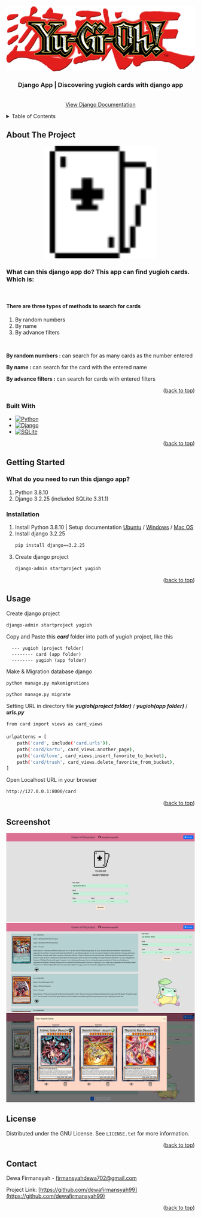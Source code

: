 <!-- Improved compatibility of back to top link: See: https://github.com/othneildrew/Best-README-Template/pull/73 -->
<a name="readme-top"></a>
<!--
*** Thanks for checking out the Best-README-Template. If you have a suggestion
*** that would make this better, please fork the repo and create a pull request
*** or simply open an issue with the tag "enhancement".
*** Don't forget to give the project a star!
*** Thanks again! Now go create something AMAZING! :D
-->



<!-- PROJECT SHIELDS -->
<!--
*** I'm using markdown "reference style" links for readability.
*** Reference links are enclosed in brackets [ ] instead of parentheses ( ).
*** See the bottom of this document for the declaration of the reference variables
*** for contributors-url, forks-url, etc. This is an optional, concise syntax you may use.
*** https://www.markdownguide.org/basic-syntax/#reference-style-links
-->

<!-- [![Contributors][contributors-shield]][contributors-url]
[![Forks][forks-shield]][forks-url]
[![Stargazers][stars-shield]][stars-url]
[![Issues][issues-shield]][issues-url]
[![MIT License][license-shield]][license-url]
[![LinkedIn][linkedin-shield]][linkedin-url] -->



<!-- PROJECT LOGO -->
<br />
<div align="center">
  <img src="card/static/card/img/icon.png" alt="Logo">

<h3 align="center">Django App | Discovering yugioh cards with django app</h3>

  <p align="center">
    <br />
    <a href="https://docs.djangoproject.com/en/5.0/releases/3.2/">View Django Documentation</a>
    <!-- · -->
    <!-- <a href="https://github.com/github_username/repo_name/issues">Request Feature</a> -->
  </p>
</div>



<!-- TABLE OF CONTENTS -->
<details>
  <summary>Table of Contents</summary>
  <ol>
    <li>
      <a href="#about-the-project">About The Project</a>
      <ul>
        <li><a href="#built-with">Built With</a></li>
      </ul>
    </li>
    <li>
      <a href="#getting-started">Getting Started</a>
      <ul>
        <!-- <li><a href="#prerequisites">Prerequisites</a></li> -->
        <li><a href="#installation">Installation</a></li>
      </ul>
    </li>
    <li><a href="#usage">Usage</a></li>
    <li><a href="#screenshot">Screenshot</a></li>
    <li><a href="#license">License</a></li>
    <li><a href="#contact">Contact</a></li>
    <!-- <li><a href="#acknowledgments">Acknowledgments</a></li> -->
  </ol>
</details>



<!-- ABOUT THE PROJECT -->
## About The Project

<div align="center">
    <img src="card/static/card/img/Card-Pixel.svg" alt="Logo" width="300" height="300">
</div>

<div align="left">
    <h3>What can this django app do? This app can find yugioh cards. Which is:
    </h3>
    <br/>
    <h4>There are three types of methods to search for cards</h4>
    <ol>
        <li>By random numbers</li>
        <li>By name</li>
        <li>By advance filters</li>
    </ol>
    <br/>
    <p><strong>By random numbers : </strong>can search for as many cards as the number entered</p>
    <p><strong>By name : </strong>can search for the card with the entered name</p>
    <p><strong>By advance filters : </strong>can search for cards with entered filters</p>
</div>

<p align="right">(<a href="#readme-top">back to top</a>)</p>



### Built With

<!-- * [![Next][Next.js]][Next-url]
* [![React][React.js]][React-url]
* [![Vue][Vue.js]][Vue-url]
* [![Angular][Angular.io]][Angular-url]
* [![Svelte][Svelte.dev]][Svelte-url]
* [![Laravel][Laravel.com]][Laravel-url]
* [![Bootstrap][Bootstrap.com]][Bootstrap-url]
* [![JQuery][JQuery.com]][JQuery-url] -->
* [![Python][Python]][Python-url]
* [![Django][Django]][Django-url]
* [![SQLite][SQLite]][SQLite-url]

<p align="right">(<a href="#readme-top">back to top</a>)</p>



<!-- GETTING STARTED -->
## Getting Started

<div align="left">
    <h3>What do you need to run this django app?
    </h3>
    <ol>
        <li>Python 3.8.10</li>
        <li>Django 3.2.25 (included SQLite 3.31.1)</li>
    </ol>
</div>


<!-- ### Prerequisites

This is an example of how to list things you need to use the software and how to install them.
* npm
  ```sh
  npm install npm@latest -g
  ``` -->

### Installation

<!-- 1. <h3><strong>Install mega.py package</strong></h3>
    Run the following command, or run setup from the latest github source.<br/>
    ```sh
    pip install mega.py
    ```

2. <h3><strong>Install humanize package</strong></h3>
    ```sh
    pip install humanize
    ``` -->


1. Install Python 3.8.10 | Setup documentation [Ubuntu](https://phoenixnap.com/kb/how-to-install-python-3-ubuntu) / [Windows](https://www.c-sharpcorner.com/article/how-to-install-python-3-8-in-windows/) / [Mac OS](https://www.dataquest.io/blog/installing-python-on-mac/)
2. Install django 3.2.25
   ```sh
   pip install django==3.2.25
   ```
3. Create django project
   ```sh
   django-admin startproject yugioh
   ```
<!-- 4. Enter your API in `config.js`
   ```js
   const API_KEY = 'ENTER YOUR API';
   ``` -->

<p align="right">(<a href="#readme-top">back to top</a>)</p>



<!-- USAGE EXAMPLES -->
## Usage
Create django project
```sh 
django-admin startproject yugioh
```
Copy and Paste this ***card*** folder into path of yugioh project, like this
```
  --- yugioh (project folder)
  -------- card (app folder)
  -------- yugioh (app folder)
```
Make & Migration database django
```sh
python manage.py makemigrations
```
```sh
python manage.py migrate
```
Setting URL in directory file ***yugioh(project folder)*** / ***yugioh(app folder)*** / ***urls.py***
```sh
from card import views as card_views

urlpatterns = [
    path('card', include('card.urls')),
    path('card/kartu', card_views.another_page),
    path('card/love', card_views.insert_favorite_to_bucket),
    path('card/trash', card_views.delete_favorite_from_bucket),
]
```
Open Localhost URL in your browser
```sh
http://127.0.0.1:8000/card
```

<!-- _For more examples, please refer to the [Documentation](https://example.com)_ -->

<p align="right">(<a href="#readme-top">back to top</a>)</p>

## Screenshot
<div align="center">
  <img src="card/static/card/img/yugioh-ss-1.png" alt="Image1">
  <img src="card/static/card/img/yugioh-ss-2.png" alt="Image2">
  <img src="card/static/card/img/yugioh-ss-3.png" alt="Image3">
</div>



<!-- ROADMAP -->
<!-- ## Roadmap

- [ ] Feature 1
- [ ] Feature 2
- [ ] Feature 3
    - [ ] Nested Feature

See the [open issues](https://github.com/github_username/repo_name/issues) for a full list of proposed features (and known issues).

<p align="right">(<a href="#readme-top">back to top</a>)</p> -->



<!-- CONTRIBUTING -->
<!-- ## Contributing

Contributions are what make the open source community such an amazing place to learn, inspire, and create. Any contributions you make are **greatly appreciated**.

If you have a suggestion that would make this better, please fork the repo and create a pull request. You can also simply open an issue with the tag "enhancement".
Don't forget to give the project a star! Thanks again!

1. Fork the Project
2. Create your Feature Branch (`git checkout -b feature/AmazingFeature`)
3. Commit your Changes (`git commit -m 'Add some AmazingFeature'`)
4. Push to the Branch (`git push origin feature/AmazingFeature`)
5. Open a Pull Request

<p align="right">(<a href="#readme-top">back to top</a>)</p> -->



<!-- LICENSE -->
## License

Distributed under the GNU License. See `LICENSE.txt` for more information.

<p align="right">(<a href="#readme-top">back to top</a>)</p>



<!-- CONTACT -->
## Contact

Dewa Firmansyah - firmansyahdewa702@gmail.com
<!-- Dewa Firmansyah - [@twitter_handle](https://twitter.com/twitter_handle) - email@email_client.com -->

Project Link: [https://github.com/dewafirmansyah99](https://github.com/dewafirmansyah99)

<p align="right">(<a href="#readme-top">back to top</a>)</p>



<!-- ACKNOWLEDGMENTS -->
<!-- ## Acknowledgments

* []()
* []()
* []()

<p align="right">(<a href="#readme-top">back to top</a>)</p> -->



<!-- MARKDOWN LINKS & IMAGES -->
<!-- https://www.markdownguide.org/basic-syntax/#reference-style-links -->
[contributors-shield]: https://img.shields.io/github/contributors/github_username/repo_name.svg?style=for-the-badge
[contributors-url]: https://github.com/github_username/repo_name/graphs/contributors
[forks-shield]: https://img.shields.io/github/forks/github_username/repo_name.svg?style=for-the-badge
[forks-url]: https://github.com/github_username/repo_name/network/members
[stars-shield]: https://img.shields.io/github/stars/github_username/repo_name.svg?style=for-the-badge
[stars-url]: https://github.com/github_username/repo_name/stargazers
[issues-shield]: https://img.shields.io/github/issues/github_username/repo_name.svg?style=for-the-badge
[issues-url]: https://github.com/github_username/repo_name/issues
[license-shield]: https://img.shields.io/github/license/github_username/repo_name.svg?style=for-the-badge
[license-url]: https://github.com/github_username/repo_name/blob/master/LICENSE.txt
[linkedin-shield]: https://img.shields.io/badge/-LinkedIn-black.svg?style=for-the-badge&logo=linkedin&colorB=555
[linkedin-url]: https://linkedin.com/in/linkedin_username
[product-screenshot]: images/screenshot.png
[Next.js]: https://img.shields.io/badge/next.js-000000?style=for-the-badge&logo=nextdotjs&logoColor=white
[Next-url]: https://nextjs.org/
[React.js]: https://img.shields.io/badge/React-20232A?style=for-the-badge&logo=react&logoColor=61DAFB
[React-url]: https://reactjs.org/
[Vue.js]: https://img.shields.io/badge/Vue.js-35495E?style=for-the-badge&logo=vuedotjs&logoColor=4FC08D
[Vue-url]: https://vuejs.org/
[Angular.io]: https://img.shields.io/badge/Angular-DD0031?style=for-the-badge&logo=angular&logoColor=white
[Angular-url]: https://angular.io/
[Svelte.dev]: https://img.shields.io/badge/Svelte-4A4A55?style=for-the-badge&logo=svelte&logoColor=FF3E00
[Svelte-url]: https://svelte.dev/
[Laravel.com]: https://img.shields.io/badge/Laravel-FF2D20?style=for-the-badge&logo=laravel&logoColor=white
[Laravel-url]: https://laravel.com
[Bootstrap.com]: https://img.shields.io/badge/Bootstrap-563D7C?style=for-the-badge&logo=bootstrap&logoColor=white
[Bootstrap-url]: https://getbootstrap.com
[JQuery.com]: https://img.shields.io/badge/jQuery-0769AD?style=for-the-badge&logo=jquery&logoColor=white
[JQuery-url]: https://jquery.com 
[Python]: https://img.shields.io/badge/Python-3.8.10-3776AB.svg?style=for-the-badge&logo=python&logoColor=white
[Python-url]: https://www.python.org
[Odoo]: https://img.shields.io/badge/Odoo-16.0-714B67.svg?style=for-the-badge&logo=odoo&logoColor=#714b67
[Odoo-url]: https://www.odoo.com
[Mega]: https://img.shields.io/badge/build-api-salmon?style=for-the-badge&logo=mega&logoColor=%23D9272E&label=mega
[Mega-url]: https://github.com/odwyersoftware/mega.py
[Django]: https://img.shields.io/badge/Django-3.2.25-%23092E20.svg?style=for-the-badge&logo=django&logoColor=white
[Django-url]: https://www.djangoproject.com/
[SQLite]: https://img.shields.io/badge/sqlite-3.31.1-%2307405e.svg?style=for-the-badge&logo=sqlite&logoColor=white
[SQLite-url]: https://www.sqlite.org/
